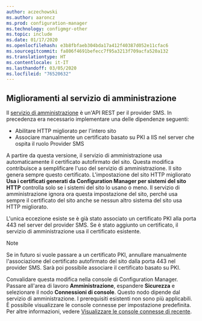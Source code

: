 ```yaml
---
author: aczechowski
ms.author: aaroncz
ms.prod: configuration-manager
ms.technology: configmgr-other
ms.topic: include
ms.date: 01/17/2020
ms.openlocfilehash: e3b8fbfaeb304bda17a412f40387d052e11cfac6
ms.sourcegitcommit: fa806f4691befecc7f95a3213f709acfa520a132
ms.translationtype: HT
ms.contentlocale: it-IT
ms.lasthandoff: 03/05/2020
ms.locfileid: "76520632"
---
```

## <a name="bkmk_rest"></a> Miglioramenti al servizio di amministrazione

<!--5728365-->

Il [servizio di amministrazione](/configmgr/core/plan-design/hierarchy/plan-for-the-sms-provider#bkmk_admin-service) è un'API REST per il provider SMS. In precedenza era necessario implementare una delle dipendenze seguenti:

- Abilitare HTTP migliorato per l'intero sito
- Associare manualmente un certificato basato su PKI a IIS nel server che ospita il ruolo Provider SMS

A partire da questa versione, il servizio di amministrazione usa automaticamente il certificato autofirmato del sito. Questa modifica contribuisce a semplificare l'uso del servizio di amministrazione. Il sito genera sempre questo certificato. L'impostazione del sito HTTP migliorato **Usa i certificati generati da Configuration Manager per sistemi del sito HTTP** controlla solo se i sistemi del sito lo usano o meno. Il servizio di amministrazione ignora ora questa impostazione del sito, perché usa sempre il certificato del sito anche se nessun altro sistema del sito usa HTTP migliorato.

L'unica eccezione esiste se è già stato associato un certificato PKI alla porta 443 nel server del provider SMS. Se è stato aggiunto un certificato, il servizio di amministrazione usa il certificato esistente.

> [!NOTE]
> Se in futuro si vuole passare a un certificato PKI, annullare manualmente l'associazione del certificato autofirmato del sito dalla porta 443 nel provider SMS. Sarà poi possibile associare il certificato basato su PKI.

Convalidare questa modifica nella console di Configuration Manager. Passare all'area di lavoro **Amministrazione**, espandere **Sicurezza** e selezionare il nodo **Connessioni di console**. Questo nodo dipende dal servizio di amministrazione. I prerequisiti esistenti non sono più applicabili. È possibile visualizzare le console connesse per impostazione predefinita. Per altre informazioni, vedere [Visualizzare le console connesse di recente](/sccm/core/servers/manage/admin-console#bkmk_viewconnected).
